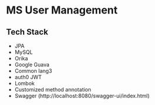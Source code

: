 # MS User Management

## Tech Stack

* JPA
* MySQL
* Orika
* Google Guava
* Common lang3
* auth0 JWT
* Lombok
* Customized method annotation
* Swagger (http://localhost:8080/swagger-ui/index.html)
